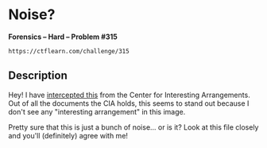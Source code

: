 # Noise?

**Forensics – Hard – Problem #315**

`https://ctflearn.com/challenge/315`


## Description

Hey! I have [intercepted this](./extra/image.png) from the Center for
Interesting Arrangements. Out of all the documents the CIA holds, this seems to
stand out because I don't see any "interesting arrangement" in this image.

Pretty sure that this is just a bunch of noise... or is it? Look at this file
closely and you'll (definitely) agree with me!
